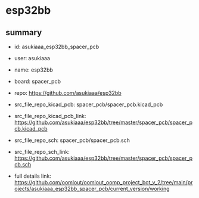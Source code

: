 # esp32bb
 
## summary 
* id: asukiaaa_esp32bb_spacer_pcb
* user: asukiaaa
* name: esp32bb
* board: spacer_pcb
* repo: https://github.com/asukiaaa/esp32bb
* src_file_repo_kicad_pcb: spacer_pcb/spacer_pcb.kicad_pcb
* src_file_repo_kicad_pcb_link: https://github.com/asukiaaa/esp32bb/tree/master/spacer_pcb/spacer_pcb.kicad_pcb


* src_file_repo_sch: spacer_pcb/spacer_pcb.sch
* src_file_repo_sch_link: https://github.com/asukiaaa/esp32bb/tree/master/spacer_pcb/spacer_pcb.sch
* full details link: https://github.com/oomlout/oomlout_oomp_project_bot_v_2/tree/main/projects/asukiaaa_esp32bb_spacer_pcb/current_version/working  






